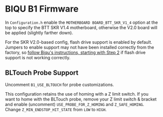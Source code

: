 # BIQU B1 Firmware

In `Configuration.h` enable the `MOTHERBOARD BOARD_BTT_SKR_V1_4` option at the top to specify the BTT SKR V1.4 motherboard, otherwise the V2.0 board will be applied (slightly farther down).

For the SKR V2.0-based config, flash drive support is enabled by default. Jumpers to enable support may not have been installed correctly from the factory, so [follow Biqu's instructions, starting with Step 2](https://github.com/bigtreetech/BIQU-B1-SE-PLUS/blob/master/B1-SE%20fimware/B1-SE-U%20Disk%20Usage%20Tutorial-English.pdf) if flash drive support is not working correctly.

## BLTouch Probe Support

Uncomment `B1_USE_BLTOUCH` for probe customizations.

This configuration retains the use of homing with a Z limit switch. If you want to home with the BLTouch probe, remove your Z limit switch & bracket and enable (uncomment) `USE_PROBE_FOR_Z_HOMING` and `Z_SAFE_HOMING`. Change `Z_MIN_ENDSTOP_HIT_STATE` from `LOW` to `HIGH`.

